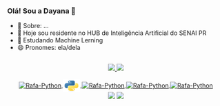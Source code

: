### Olá! Sou a Dayana 👋

- 💬 Sobre: ...
- 🔭 Hoje sou residente no HUB de Inteligência Artificial do SENAI PR
- 🌱 Estudando Machine Lerning 
- 😄 Pronomes: ela/dela

##

<div align="center">
  <a href="https://github.com/DayanaCris">
  <img height="150em" src="https://github-readme-stats.vercel.app/api?username=DayanaCris&show_icons=true&theme=dracula&include_all_commits=true&count_private=true"/>
  <img height="150em" src="https://github-readme-stats.vercel.app/api/top-langs/?username=DayanaCris&layout=compact&langs_count=7&theme=dracula"/>
</div>

<div align="center" style="display: inline_block"><br>
   <img align="center" alt="Rafa-Python" height="30" width="40" src="https://cdn.jsdelivr.net/gh/devicons/devicon/icons/matlab/matlab-original.svg" />
  <img align="center" alt="Rafa-Python" height="30" width="40" src="https://raw.githubusercontent.com/devicons/devicon/master/icons/python/python-original.svg">
  <img align="center" alt="Rafa-Python" height="30" width="40" src="https://cdn.jsdelivr.net/gh/devicons/devicon/icons/latex/latex-original.svg" />
   <img align="center" alt="Rafa-Python" height="30" width="40" src="https://cdn.jsdelivr.net/gh/devicons/devicon/icons/linux/linux-original.svg" />
 <img align="center" alt="Rafa-Python" height="30" width="40" src="https://cdn.jsdelivr.net/gh/devicons/devicon/icons/github/github-original.svg" />
 </div>
 
 <div align="center">
  <a href = "dayanacristinesantos89@gmail.com"><img src="https://img.shields.io/badge/-Gmail-%23333?style=for-the-badge&logo=gmail&logoColor=white" target="_blank"></a>
  <a href="https://www.linkedin.com/in/dayana-cristine-dos-santos-8b786b131/" target="_blank"><img src="https://img.shields.io/badge/-LinkedIn-%230077B5?style=for-the-badge&logo=linkedin&logoColor=white" target="_blank"></a> 
 
  </div>
